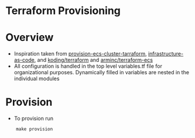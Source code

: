 Terraform Provisioning
==================

# Overview
* Inspiration taken from [provision-ecs-cluster-tarraform](https://github.com/devops-recipes/provision-ecs-cluster-terraform),
[infrastructure-as-code](https://github.com/brikis98/infrastructure-as-code-talk),
and [koding/terraform](https://github.com/koding/terraform/blob/master/examples/aws-elb/main.tf)
and [arminc/terraform-ecs](https://github.com/arminc/terraform-ecs)
* All configuration is handled in the top level variables.tf file for
organizational purposes. Dynamically filled in variables are nested
in the individual modules

# Provision
* To provision run
```
    make provision
```
